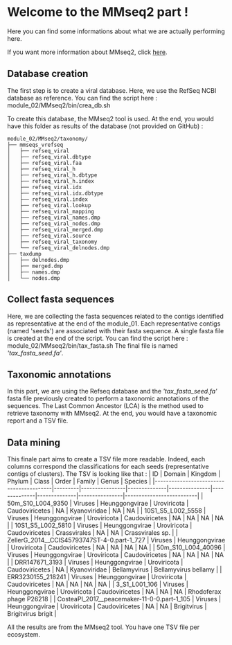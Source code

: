 # Welcome to the MMseq2 part !
Here you can find some informations about what we are actually performing here.

If you want more information about MMseq2, click [here](https://github.com/soedinglab/MMseqs2).
## Database creation
The first step is to create a viral database. Here, we use the RefSeq NCBI database as reference. 
You can find the script here : module_02/MMseq2/bin/crea_db.sh

To create this database, the MMseq2 tool is used.
At the end, you would have this folder as results of the database (not provided on GitHub) :
```
module_02/MMseq2/taxonomy/
├── mmseqs_vrefseq
│   ├── refseq_viral
│   ├── refseq_viral.dbtype
│   ├── refseq_viral.faa
│   ├── refseq_viral_h
│   ├── refseq_viral_h.dbtype
│   ├── refseq_viral_h.index
│   ├── refseq_viral.idx
│   ├── refseq_viral.idx.dbtype
│   ├── refseq_viral.index
│   ├── refseq_viral.lookup
│   ├── refseq_viral_mapping
│   ├── refseq_viral_names.dmp
│   ├── refseq_viral_nodes.dmp
│   ├── refseq_viral_merged.dmp
│   ├── refseq_viral.source
│   ├── refseq_viral_taxonomy
│   └── refseq_viral_delnodes.dmp
├── taxdump
│   ├── delnodes.dmp
│   ├── merged.dmp
│   ├── names.dmp
│   └── nodes.dmp
```

## Collect fasta sequences
Here, we are collecting the fasta sequences related to the contigs identified as representative at the end of the module_01.
Each representative contigs (named 'seeds') are associated with their fasta sequence. A single fasta file is created at the end of the script.
You can find the script here : module_02/MMseq2/bin/tax_fasta.sh
The final file is named *'tax_fasta_seed.fa'*.

## Taxonomic annotations
In this part, we are using the Refseq database and the *'tax_fasta_seed.fa'* fasta file previously created to perform a taxonomic annotations of the sequences.
The Last Common Ancestor (LCA) is the method used to retrieve taxonomy with MMseq2.
At the end, you would have a taxonomic report and a TSV file.


## Data mining

This finale part aims to create a TSV file more readable. Indeed, each columns correspond the classifications for each seeds (representative contigs of clusters).
The TSV is looking like that :
| ID                                      | Domain  | Kingdom         | Phylum       | Class          | Order         | Family        | Genus           | Species                  |
|-----------------------------------------|---------|----------------|--------------|---------------|--------------|--------------|----------------|--------------------------|
| 50m_S10_L004_9350                      | Viruses | Heunggongvirae  | Uroviricota  | Caudoviricetes | NA           | Kyanoviridae | NA             | NA                       |
| 10S1_S5_L002_5558                      | Viruses | Heunggongvirae  | Uroviricota  | Caudoviricetes | NA           | NA           | NA             | NA                       |
| 10S1_S5_L002_5810                      | Viruses | Heunggongvirae  | Uroviricota  | Caudoviricetes | Crassvirales | NA           | NA             | Crassvirales sp.        |
| ZellerG_2014__CCIS45793747ST-4-0.part-1_727 | Viruses | Heunggongvirae  | Uroviricota  | Caudoviricetes | NA           | NA           | NA             | NA                       |
| 50m_S10_L004_40096                      | Viruses | Heunggongvirae  | Uroviricota  | Caudoviricetes | NA           | NA           | NA             | NA                       |
| DRR147671_3193                          | Viruses | Heunggongvirae  | Uroviricota  | Caudoviricetes | NA           | Kyanoviridae | Bellamyvirus   | Bellamyvirus bellamy    |
| ERR3230155_218241                       | Viruses | Heunggongvirae  | Uroviricota  | Caudoviricetes | NA           | NA           | NA             | NA                       |
| 3_S1_L001_106                           | Viruses | Heunggongvirae  | Uroviricota  | Caudoviricetes | NA           | NA           | NA             | Rhodoferax phage P26218 |
| CosteaPI_2017__peacemaker-11-0-0.part-1_105 | Viruses | Heunggongvirae  | Uroviricota  | Caudoviricetes | NA           | NA           | Brigitvirus    | Brigitvirus brigit      |


All the results are from the MMseq2 tool.
You have one TSV file per ecosystem.


